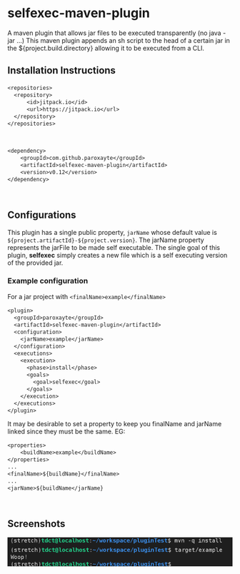 # selfexec-maven-plugin
A maven plugin that allows jar files to be executed transparently (no java -jar ...)
This maven plugin appends an sh script to the head of a certain jar in the ${project.build.directory} allowing it to be executed from a CLI.
</br>
## Installation Instructions

    <repositories>
      <repository>
          <id>jitpack.io</id>
          <url>https://jitpack.io</url>
      </repository>
    </repositories>
    
</br>
    
    <dependency>
        <groupId>com.github.paroxayte</groupId>
        <artifactId>selfexec-maven-plugin</artifactId>
        <version>v0.12</version>
    </dependency>  
    
</br>

## Configurations 

This plugin has a single public property, `jarName` whose default value is `${project.artifactId}-${project.version}`.
The jarName property represents the jarFile to be made self executable. 
The single goal of this plugin, **selfexec** simply creates a new file which is a self executing version of the provided jar.

### Example configuration

For a jar project with `<finalName>example</finalName>`

    <plugin>
      <groupId>paroxayte</groupId>
      <artifactId>selfexec-maven-plugin</artifactId>
      <configuration>
        <jarName>example</jarName>
      </configuration>
      <executions>
        <execution>
          <phase>install</phase>
          <goals>
            <goal>selfexec</goal>
          </goals>
        </execution>
      </executions>
    </plugin>
    
It may be desirable to set a property to keep you finalName and jarName linked since they must be the same. EG:

    <properties>
        <buildName>example</buildName>
    </properties>
    ...
    <finalName>${buildName}</finalName>
    ...
    <jarName>${buildName</jarName}

</br>

## Screenshots

![example](/exampleSSv2.png?raw=true "simple")
